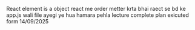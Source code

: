 React element is a object 
react me order metter krta bhai 
raect se bd ke app.js wali file ayegi
ye hua hamara pehla lecture complete
plan exicuted form 14/09/2025